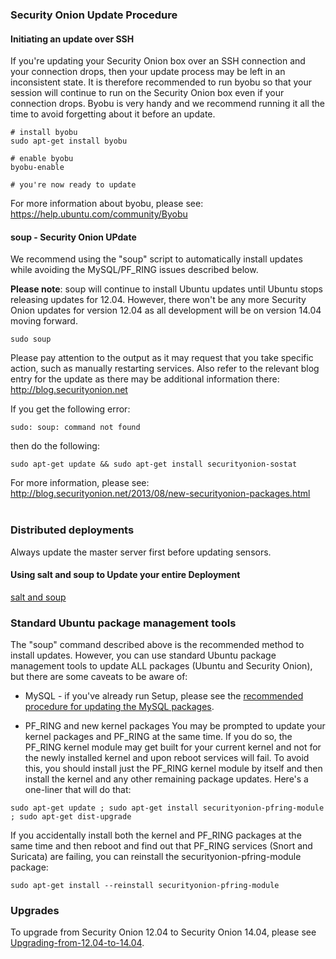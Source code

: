 ### Security Onion Update Procedure ###

#### Initiating an update over SSH ####

If you're updating your Security Onion box over an SSH connection and your connection drops, then your update process may be left in an inconsistent state.  It is therefore recommended to run byobu so that your session will continue to run on the Security Onion box even if your connection drops.  Byobu is very handy and we recommend running it all the time to avoid forgetting about it before an update.
```
# install byobu
sudo apt-get install byobu

# enable byobu
byobu-enable

# you're now ready to update
```

For more information about byobu, please see:
https://help.ubuntu.com/community/Byobu

#### soup - Security Onion UPdate ####

We recommend using the "soup" script to automatically install updates while avoiding the MySQL/PF\_RING issues described below.

**Please note**: soup will continue to install Ubuntu updates until Ubuntu stops 
releasing updates for 12.04.  However, there won't be any more Security Onion updates for version 12.04 as all development will be on version 14.04 moving forward.
```
sudo soup
```

Please pay attention to the output as it may request that you take specific action, such as manually restarting services.  Also refer to the relevant blog entry for the update as there may be additional information there:  http://blog.securityonion.net

If you get the following error:
```
sudo: soup: command not found
```

then do the following:
```
sudo apt-get update && sudo apt-get install securityonion-sostat
```

For more information, please see:
<a href='http://blog.securityonion.net/2013/08/new-securityonion-packages.html'><a href='http://blog.securityonion.net/2013/08/new-securityonion-packages.html'>http://blog.securityonion.net/2013/08/new-securityonion-packages.html</a></a>
<br>
<br>
### Distributed deployments ###

Always update the master server first before updating sensors.

#### Using salt and soup to Update your entire Deployment ####
[salt and soup](Salt#using-salt-to-install-updates-across-your-entire-deployment)

### Standard Ubuntu package management tools

The "soup" command described above is the recommended method to install updates.  However, you can use standard Ubuntu package management tools to update ALL packages (Ubuntu and Security Onion), but there are some caveats to be aware of:

  * MySQL - if you've already run Setup, please see the [recommended procedure for updating the MySQL packages](MySQLUpdates).

  * PF\_RING and new kernel packages
You may be prompted to update your kernel packages and PF\_RING at the same time.  If you do so, the PF\_RING kernel module may get built for your current kernel and not for the newly installed kernel and upon reboot services will fail.  To avoid this, you should install just the PF\_RING kernel module by itself and then install the kernel and any other remaining package updates.  Here's a one-liner that will do that:
```
sudo apt-get update ; sudo apt-get install securityonion-pfring-module ; sudo apt-get dist-upgrade
```
If you accidentally install both the kernel and PF\_RING packages at the same time and then reboot and find out that PF\_RING services (Snort and Suricata) are failing, you can reinstall the securityonion-pfring-module package:
```
sudo apt-get install --reinstall securityonion-pfring-module
```

### Upgrades ###
To upgrade from Security Onion 12.04 to Security Onion 14.04, please see [Upgrading-from-12.04-to-14.04](Upgrading-from-12.04-to-14.04).